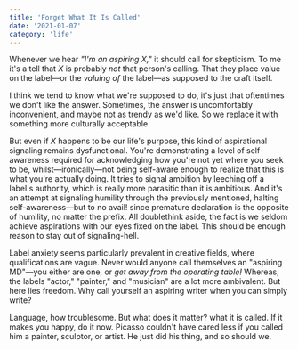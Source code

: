 ```yaml
---
title: 'Forget What It Is Called'
date: '2021-01-07'
category: 'life'
---
```


Whenever we hear _"I'm an aspiring X,"_ it should call for skepticism. To me it's a tell that _X_ is probably _not_ that person's calling. That they place value on the label—or the _valuing of_ the label—as supposed to the craft itself.

I think we tend to know what we're supposed to do, it's just that oftentimes we don't like the answer. Sometimes, the answer is uncomfortably inconvenient, and maybe not as trendy as we'd like. So we replace it with something more culturally acceptable.

But even if _X_ happens to be our life's purpose, this kind of aspirational signaling remains dysfunctional. You're demonstrating a level of self-awareness required for acknowledging how you're not yet where you seek to be, whilst—ironically—not being self-aware enough to realize that this is what you're actually doing. It tries to signal ambition by leeching off a label's authority, which is really more parasitic than it is ambitious. And it's an attempt at signaling humility through the previously mentioned, halting self-awareness—but to no avail! since premature declaration is the opposite of humility, no matter the prefix. All doublethink aside, the fact is we seldom achieve aspirations with our eyes fixed on the label. This should be enough reason to stay out of signaling-hell.

Label anxiety seems particularly prevalent in creative fields, where qualifications are vague. Never would anyone call themselves an "aspiring MD"—you either are one, or _get away from the operating table!_ Whereas, the labels "actor," "painter," and "musician" are a lot more ambivalent. But here lies freedom. Why call yourself an aspiring writer when you can simply write?

Language, how troublesome. But what does it matter? what it is called. If it makes you happy, do it now. Picasso couldn't have cared less if you called him a painter, sculptor, or artist. He just did his thing, and so should we.

